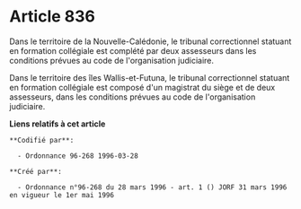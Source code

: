 # Article 836

Dans le territoire de la Nouvelle-Calédonie, le tribunal correctionnel statuant en formation collégiale est complété par deux
assesseurs dans les conditions prévues au code de l'organisation judiciaire.

Dans le territoire des îles Wallis-et-Futuna, le tribunal correctionnel statuant en formation collégiale est composé d'un
magistrat du siège et de deux assesseurs, dans les conditions prévues au code de l'organisation judiciaire.

**Liens relatifs à cet article**

	**Codifié par**:

	  - Ordonnance 96-268 1996-03-28

	**Créé par**:

	  - Ordonnance n°96-268 du 28 mars 1996 - art. 1 () JORF 31 mars 1996 en vigueur le 1er mai 1996
